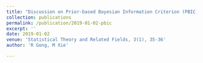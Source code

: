 ```yaml
---
title: "Discussion on Prior-based Bayesian Information Criterion (PBIC) by MJ Bayarri, James O. Berger, Woncheol Jang, Surajit Ray, Luis R. Pericchi, and Ingmar Visser"
collection: publications
permalink: /publication/2019-01-02-pbic
excerpt: ''
date: 2019-01-02
venue: 'Statistical Theory and Related Fields, 3(1), 35-36'
author: 'R Gong, M Xie'

---
```


